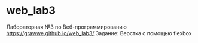 # web_lab3
Лабораторная №3 по Веб-программированию 
https://grawwe.github.io/web_lab3/
Задание: Верстка с помощью flexbox
